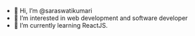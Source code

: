 - 👋 Hi, I’m @saraswatikumari
- 👀 I’m interested in web development and software developer
- 🌱 I’m currently learning ReactJS.


